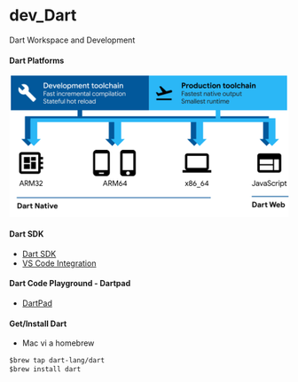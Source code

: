 # dev_Dart
Dart Workspace and Development


#### Dart Platforms
![Dart Platforms](https://github.com/lel99999/dev_Dart/blob/main/Dart-platforms.svg) <br/>

#### Dart SDK
- [Dart SDK](https://dart.dev/get-dart) <br/>
- [VS Code Integration](https://dart.dev/tools/vs-code) <br/>

#### Dart Code Playground - Dartpad
- [DartPad](https://dart.dev/tools/dartpad) <br/>

#### Get/Install Dart
- Mac vi a homebrew</br>
```
$brew tap dart-lang/dart
$brew install dart
```
